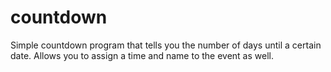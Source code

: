 # countdown
Simple countdown program that tells you the number of days until a certain date. Allows you to assign a time and name to the event as well.
